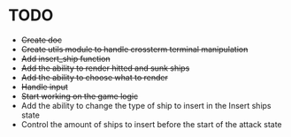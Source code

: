 # TODO

- <del>Create doc</del>
- <del>Create utils module to handle crossterm terminal manipulation</del>
- <del>Add insert_ship function</del>
- <del>Add the ability to render hitted and sunk ships</del>
- <del>Add the ability to choose what to render</del>
- <del>Handle input</del>
- <del>Start working on the game logic</del>
- Add the ability to change the type of ship to insert in the Insert ships state
- Control the amount of ships to insert before the start of the attack state

